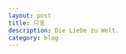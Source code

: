```yaml
---
layout: post
title: 只言
description: Die Liebe zu Welt.
category: blog
---
```






[Mukosame]:    http://Life-note.github.io  "Life-note"
